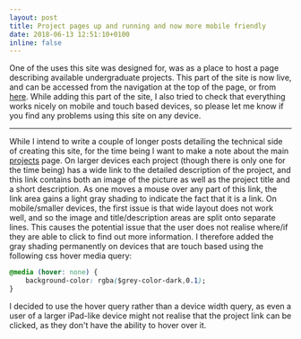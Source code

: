 ```yaml
---
layout: post
title: Project pages up and running and now more mobile friendly
date: 2018-06-13 12:51:10+0100
inline: false
---
```

One of the uses this site was designed for, was as a place to host a page describing available undergraduate projects. This part of the site is now live, and can be accessed from the navigation at the top of the page, or from [here][projects]. While adding this part of the site, I also tried to check that everything works nicely on mobile and touch based devices, so please let me know if you find any problems using this site on any device.

***

While I intend to write a couple of longer posts detailing the technical side of creating this site, for the time being I want to make a note about the main [projects] page. On larger devices each project (though there is only one for the time being) has a wide link to the detailed description of the project, and this link contains both an image of the picture as well as the project title and a short description. As one moves a mouse over any part of this link, the link area gains a light gray shading to indicate the fact that it is a link. On mobile/smaller devices, the first issue is that wide layout does not work well, and so the image and title/description areas are split onto separate lines. This causes the potential issue that the user does not realise where/if they are able to click to find out more information. I therefore added the gray shading permanently on devices that are touch based using the following css hover media query:
~~~css
@media (hover: none) {
	background-color: rgba($grey-color-dark,0.1);
}
~~~
I decided to use the hover query rather than a device width query, as even a user of a larger iPad-like device might not realise that the project link can be clicked, as they don't have the ability to hover over it. 

[projects]:http://www.maths.dur.ac.uk/~sxwc62/projects/